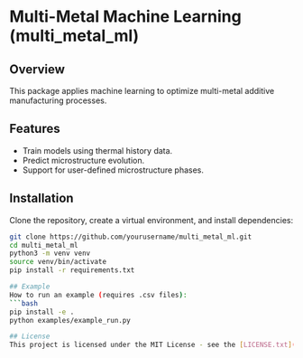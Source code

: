 # Multi-Metal Machine Learning (multi_metal_ml)

## Overview
This package applies machine learning to optimize multi-metal additive manufacturing processes.

## Features
- Train models using thermal history data.
- Predict microstructure evolution.
- Support for user-defined microstructure phases.

## Installation
Clone the repository, create a virtual environment, and install dependencies:
```bash
git clone https://github.com/yourusername/multi_metal_ml.git
cd multi_metal_ml
python3 -m venv venv
source venv/bin/activate
pip install -r requirements.txt

## Example
How to run an example (requires .csv files):
```bash
pip install -e .
python examples/example_run.py

## License
This project is licensed under the MIT License - see the [LICENSE.txt](LICENSE.txt) file for details.
